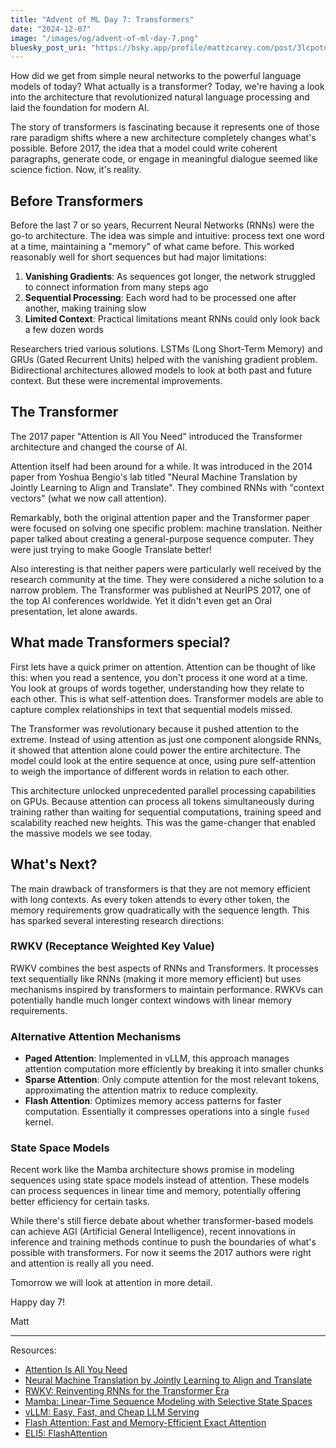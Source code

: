 ```yaml
---
title: "Advent of ML Day 7: Transformers"
date: "2024-12-07"
image: "/images/og/advent-of-ml-day-7.png"
bluesky_post_uri: "https://bsky.app/profile/mattzcarey.com/post/3lcpotndtlk2j"
---
```


How did we get from simple neural networks to the powerful language models of today? What actually is a transformer? Today, we're having a look into the architecture that revolutionized natural language processing and laid the foundation for modern AI.

The story of transformers is fascinating because it represents one of those rare paradigm shifts where a new architecture completely changes what's possible. Before 2017, the idea that a model could write coherent paragraphs, generate code, or engage in meaningful dialogue seemed like science fiction. Now, it's reality.

## Before Transformers

Before the last 7 or so years, Recurrent Neural Networks (RNNs) were the go-to architecture. The idea was simple and intuitive: process text one word at a time, maintaining a "memory" of what came before. This worked reasonably well for short sequences but had major limitations:

1. **Vanishing Gradients**: As sequences got longer, the network struggled to connect information from many steps ago
2. **Sequential Processing**: Each word had to be processed one after another, making training slow
3. **Limited Context**: Practical limitations meant RNNs could only look back a few dozen words

Researchers tried various solutions. LSTMs (Long Short-Term Memory) and GRUs (Gated Recurrent Units) helped with the vanishing gradient problem. Bidirectional architectures allowed models to look at both past and future context. But these were incremental improvements.

## The Transformer

The 2017 paper "Attention is All You Need" introduced the Transformer architecture and changed the course of AI.

Attention itself had been around for a while. It was introduced in the 2014 paper from Yoshua Bengio's lab titled "Neural Machine Translation by Jointly Learning to Align and Translate". They combined RNNs with "context vectors" (what we now call attention).

Remarkably, both the original attention paper and the Transformer paper were focused on solving one specific problem: machine translation. Neither paper talked about creating a general-purpose sequence computer. They were just trying to make Google Translate better!

Also interesting is that neither papers were particularly well received by the research community at the time. They were considered a niche solution to a narrow problem. The Transformer was published at NeurIPS 2017, one of the top AI conferences worldwide. Yet it didn't even get an Oral presentation, let alone awards.

## What made Transformers special?

First lets have a quick primer on attention. Attention can be thought of like this: when you read a sentence, you don't process it one word at a time. You look at groups of words together, understanding how they relate to each other. This is what self-attention does. Transformer models are able to capture complex relationships in text that sequential models missed.

The Transformer was revolutionary because it pushed attention to the extreme. Instead of using attention as just one component alongside RNNs, it showed that attention alone could power the entire architecture. The model could look at the entire sequence at once, using pure self-attention to weigh the importance of different words in relation to each other.

This architecture unlocked unprecedented parallel processing capabilities on GPUs. Because attention can process all tokens simultaneously during training rather than waiting for sequential computations, training speed and scalability reached new heights. This was the game-changer that enabled the massive models we see today.

## What's Next?

The main drawback of transformers is that they are not memory efficient with long contexts. As every token attends to every other token, the memory requirements grow quadratically with the sequence length. This has sparked several interesting research directions:

### RWKV (Receptance Weighted Key Value)

RWKV combines the best aspects of RNNs and Transformers. It processes text sequentially like RNNs (making it more memory efficient) but uses mechanisms inspired by transformers to maintain performance. RWKVs can potentially handle much longer context windows with linear memory requirements.

### Alternative Attention Mechanisms

- **Paged Attention**: Implemented in vLLM, this approach manages attention computation more efficiently by breaking it into smaller chunks
- **Sparse Attention**: Only compute attention for the most relevant tokens, approximating the attention matrix to reduce complexity.
- **Flash Attention**: Optimizes memory access patterns for faster computation. Essentially it compresses operations into a single `fused` kernel.

### State Space Models

Recent work like the Mamba architecture shows promise in modeling sequences using state space models instead of attention. These models can process sequences in linear time and memory, potentially offering better efficiency for certain tasks.

While there's still fierce debate about whether transformer-based models can achieve AGI (Artificial General Intelligence), recent innovations in inference and training methods continue to push the boundaries of what's possible with transformers. For now it seems the 2017 authors were right and attention is really all you need.

Tomorrow we will look at attention in more detail.

Happy day 7!

Matt

---

Resources:

- [Attention Is All You Need](https://arxiv.org/abs/1706.03762)
- [Neural Machine Translation by Jointly Learning to Align and Translate](https://arxiv.org/abs/1409.0473)
- [RWKV: Reinventing RNNs for the Transformer Era](https://arxiv.org/abs/2305.13048)
- [Mamba: Linear-Time Sequence Modeling with Selective State Spaces](https://arxiv.org/abs/2312.00752)
- [vLLM: Easy, Fast, and Cheap LLM Serving](https://docs.vllm.ai/en/latest/)
- [Flash Attention: Fast and Memory-Efficient Exact Attention](https://arxiv.org/abs/2205.14135)
- [ELI5: FlashAttention](https://gordicaleksa.medium.com/eli5-flash-attention-5c44017022ad)
